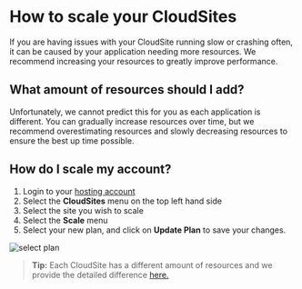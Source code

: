 # How to scale your CloudSites
If you are having issues with your CloudSite running slow or crashing often, it can be caused by your application needing more resources. We recommend increasing your resources to greatly improve performance. 

## What amount of resources should I add?
Unfortunately, we cannot predict this for you as each application is different. You can gradually increase resources over time, but we recommend overestimating resources and slowly decreasing resources to ensure the best up time possible. 
 
## How do I scale my account?

1. Login to your [hosting account](https://my.gearhost.com)
2. Select the **CloudSites** menu on the top left hand side
3. Select the site you wish to scale
4. Select the **Scale** menu
5. Select your new plan, and click on **Update Plan** to save your changes.


![select plan](https://raw.githubusercontent.com/GearHost/docs/master/Images/how-to-scale-cloudsite.PNG)


>**Tip:** Each CloudSite has a different amount of resources and we provide the detailed difference [here.](https://www.gearhost.com/documentation/difference-free-standard-reserved-plans)

 